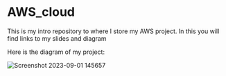 # AWS_cloud
This is my intro repository to where I store my AWS project. In this you will find links to my slides and diagram

Here is the diagram of my project: 


![Screenshot 2023-09-01 145657](https://github.com/XavierTackett/AWS_cloud/assets/116126997/b2d2f217-6c6d-46a7-87ed-1687ed464255)
